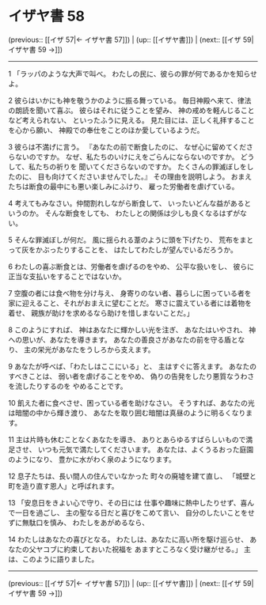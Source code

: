 # イザヤ書 58

(previous:: [[イザ 57|← イザヤ書 57]]) | (up:: [[イザヤ書]]) | (next:: [[イザ 59|イザヤ書 59 →]])

***


1 「ラッパのような大声で叫べ。 わたしの民に、彼らの罪が何であるかを知らせよ。 

2 彼らはいかにも神を敬うかのように振る舞っている。 毎日神殿へ来て、律法の朗読を聞いて喜ぶ。 彼らはそれに従うことを望み、 神の戒めを軽んじることなど考えられない、 といったふうに見える。 見た目には、正しく礼拝することを心から願い、 神殿での奉仕をことのほか愛しているようだ。 

3 彼らは不満げに言う。 『あなたの前で断食したのに、 なぜ心に留めてくださらないのですか。 なぜ、私たちのいけにえをごらんにならないのですか。 どうして、私たちの祈りを 聞いてくださらないのですか。 たくさんの罪滅ぼしをしたのに、 目も向けてくださいませんでした。』 その理由を説明しよう。 おまえたちは断食の最中にも悪い楽しみにふけり、 雇った労働者を虐げている。 

4 考えてもみなさい。仲間割れしながら断食して、 いったいどんな益があるというのか。 そんな断食をしても、 わたしとの関係は少しも良くなるはずがない。 

5 そんな罪滅ぼしが何だ。 風に揺られる葦のように頭を下げたり、 荒布をまとって灰をかぶったりすることを、 はたしてわたしが望んでいるだろうか。 

6 わたしの喜ぶ断食とは、労働者を虐げるのをやめ、 公平な扱いをし、 彼らに正当な支払いをすることではないか。 

7 空腹の者には食べ物を分け与え、 身寄りのない者、暮らしに困っている者を 家に迎えること、それがおまえに望むことだ。 寒さに震えている者には着物を着せ、 親族が助けを求めるなら助けを惜しまないことだ。」 

8 このようにすれば、 神はあなたに輝かしい光を注ぎ、 あなたはいやされ、 神への思いが、あなたを導きます。 あなたの善良さがあなたの前を守る盾となり、 主の栄光があなたをうしろから支えます。 

9 あなたが呼べば、「わたしはここにいる」と、 主はすぐに答えます。 あなたのすべきことは、 弱い者を虐げることをやめ、 偽りの告発をしたり悪質なうわさを流したりするのを やめることです。 

10 飢えた者に食べさせ、困っている者を助けなさい。 そうすれば、あなたの光は暗闇の中から輝き渡り、 あなたを取り囲む暗闇は真昼のように明るくなります。 

11 主は片時も休むことなくあなたを導き、 ありとあらゆるすばらしいもので満足させ、 いつも元気で満たしてくださいます。 あなたは、よくうるおった庭園のようになり、 豊かに水がわく泉のようになります。 

12 息子たちは、長い間人の住んでいなかった 町々の廃墟を建て直し、 「城壁と町を造り直す恩人」と呼ばれます。 

13 「安息日をきよい心で守り、その日には 仕事や趣味に熱中したりせず、喜んで一日を過ごし、 主の聖なる日だと喜びをこめて言い、 自分のしたいことをせずに無駄口を慎み、 わたしをあがめるなら、 

14 わたしはあなたの喜びとなる。 わたしは、あなたに高い所を駆け巡らせ、 あなたの父ヤコブに約束しておいた祝福を あますところなく受け継がせる。」 主は、このように語りました。

***

(previous:: [[イザ 57|← イザヤ書 57]]) | (up:: [[イザヤ書]]) | (next:: [[イザ 59|イザヤ書 59 →]])
